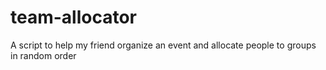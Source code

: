 # team-allocator
A script to help my friend organize an event and allocate people to groups in random order
